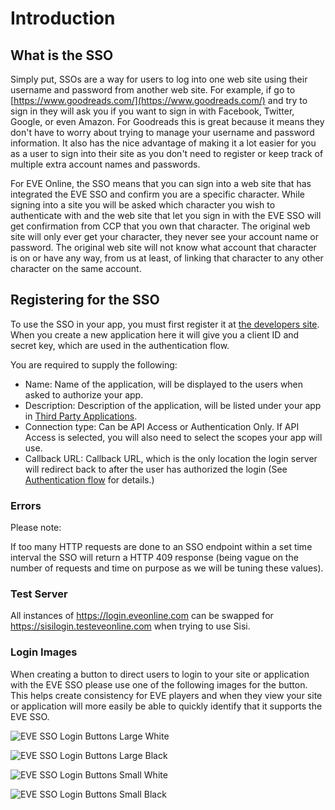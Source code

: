 # Introduction
## What is the SSO
Simply put, SSOs are a way for users to log into one web site using their username and password from another web site. For example, if go to [https://www.goodreads.com/](https://www.goodreads.com/) and try to sign in they will ask you if you want to sign in with Facebook, Twitter, Google, or even Amazon. For Goodreads this is great because it means they don't have to worry about trying to manage your username and password information. It also has the nice advantage of making it a lot easier for you as a user to sign into their site as you don't need to register or keep track of multiple extra account names and passwords.

For EVE Online, the SSO means that you can sign into a web site that has integrated the EVE SSO and confirm you are a specific character. While signing into a site you will be asked which character you wish to authenticate with and the web site that let you sign in with the EVE SSO will get confirmation from CCP that you own that character. The original web site will only ever get your character, they never see your account name or password. The original web site will not know what account that character is on or have any way, from us at least, of linking that character to any other character on the same account.

## Registering for the SSO
To use the SSO in your app, you must first register it at [the developers site](https://developers.eveonline.com/). When you create a new application here it will give you a client ID and secret key, which are used in the authentication flow.

You are required to supply the following:
- Name: Name of the application, will be displayed to the users when asked to authorize your app.
- Description: Description of the application, will be listed under your app in [Third Party Applications](https://community.eveonline.com/support/third-party-applications/).
- Connection type: Can be API Access or Authentication Only. If API Access is selected, you will also need to select the scopes your app will use.
- Callback URL: Callback URL, which is the only location the login server will redirect back to after the user has authorized the login (See [Authentication flow](authentication.md) for details.)

### Errors
Please note:

If too many HTTP requests are done to an SSO endpoint within a set time interval the SSO will return a HTTP 409 response (being vague on the number of requests and time on purpose as we will be tuning these values).

### Test Server
All instances of https://login.eveonline.com can be swapped for https://sisilogin.testeveonline.com when trying to use Sisi.

### Login Images
When creating a button to direct users to login to your site or application with the EVE SSO please use one of the following images for the button. This helps create consistency for EVE players and when they view your site or application will more easily be able to quickly identify that it supports the EVE SSO.

![EVE SSO Login Buttons Large White](https://web.ccpgamescdn.com/eveonlineassets/developers/eve-sso-login-white-large.png)

![EVE SSO Login Buttons Large Black](https://web.ccpgamescdn.com/eveonlineassets/developers/eve-sso-login-black-large.png)

![EVE SSO Login Buttons Small White](https://web.ccpgamescdn.com/eveonlineassets/developers/eve-sso-login-white-small.png)

![EVE SSO Login Buttons Small Black](https://web.ccpgamescdn.com/eveonlineassets/developers/eve-sso-login-black-small.png)
